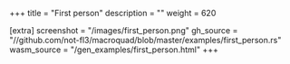 +++
title = "First person"
description = ""
weight = 620

[extra]
screenshot = "/images/first_person.png"
gh_source = "//github.com/not-fl3/macroquad/blob/master/examples/first_person.rs"
wasm_source = "/gen_examples/first_person.html"
+++

